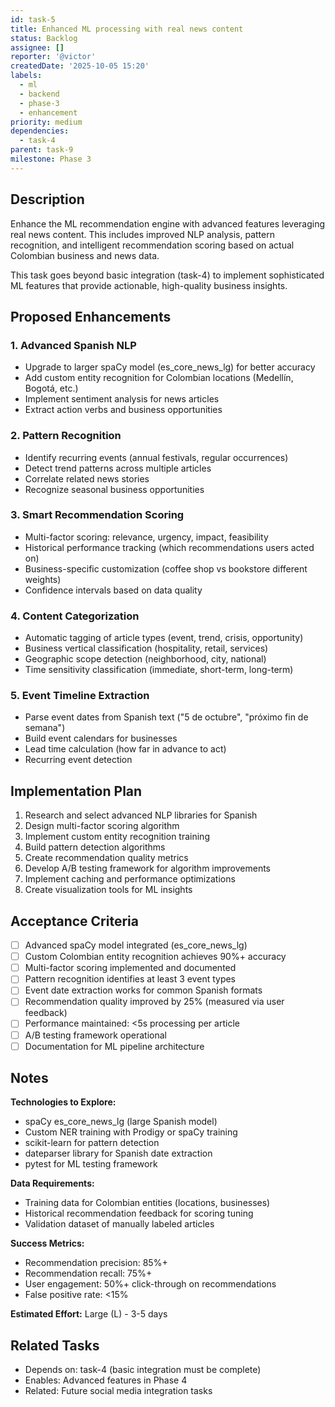 ```yaml
---
id: task-5
title: Enhanced ML processing with real news content
status: Backlog
assignee: []
reporter: '@victor'
createdDate: '2025-10-05 15:20'
labels:
  - ml
  - backend
  - phase-3
  - enhancement
priority: medium
dependencies:
  - task-4
parent: task-9
milestone: Phase 3
---
```


## Description

Enhance the ML recommendation engine with advanced features leveraging real news content. This includes improved NLP analysis, pattern recognition, and intelligent recommendation scoring based on actual Colombian business and news data.

This task goes beyond basic integration (task-4) to implement sophisticated ML features that provide actionable, high-quality business insights.

## Proposed Enhancements

### 1. Advanced Spanish NLP
- Upgrade to larger spaCy model (es_core_news_lg) for better accuracy
- Add custom entity recognition for Colombian locations (Medellín, Bogotá, etc.)
- Implement sentiment analysis for news articles
- Extract action verbs and business opportunities

### 2. Pattern Recognition
- Identify recurring events (annual festivals, regular occurrences)
- Detect trend patterns across multiple articles
- Correlate related news stories
- Recognize seasonal business opportunities

### 3. Smart Recommendation Scoring
- Multi-factor scoring: relevance, urgency, impact, feasibility
- Historical performance tracking (which recommendations users acted on)
- Business-specific customization (coffee shop vs bookstore different weights)
- Confidence intervals based on data quality

### 4. Content Categorization
- Automatic tagging of article types (event, trend, crisis, opportunity)
- Business vertical classification (hospitality, retail, services)
- Geographic scope detection (neighborhood, city, national)
- Time sensitivity classification (immediate, short-term, long-term)

### 5. Event Timeline Extraction
- Parse event dates from Spanish text ("5 de octubre", "próximo fin de semana")
- Build event calendars for businesses
- Lead time calculation (how far in advance to act)
- Recurring event detection

## Implementation Plan

1. Research and select advanced NLP libraries for Spanish
2. Design multi-factor scoring algorithm
3. Implement custom entity recognition training
4. Build pattern detection algorithms
5. Create recommendation quality metrics
6. Develop A/B testing framework for algorithm improvements
7. Implement caching and performance optimizations
8. Create visualization tools for ML insights

## Acceptance Criteria

- [ ] Advanced spaCy model integrated (es_core_news_lg)
- [ ] Custom Colombian entity recognition achieves 90%+ accuracy
- [ ] Multi-factor scoring implemented and documented
- [ ] Pattern recognition identifies at least 3 event types
- [ ] Event date extraction works for common Spanish formats
- [ ] Recommendation quality improved by 25% (measured via user feedback)
- [ ] Performance maintained: <5s processing per article
- [ ] A/B testing framework operational
- [ ] Documentation for ML pipeline architecture

## Notes

**Technologies to Explore:**
- spaCy es_core_news_lg (large Spanish model)
- Custom NER training with Prodigy or spaCy training
- scikit-learn for pattern detection
- dateparser library for Spanish date extraction
- pytest for ML testing framework

**Data Requirements:**
- Training data for Colombian entities (locations, businesses)
- Historical recommendation feedback for scoring tuning
- Validation dataset of manually labeled articles

**Success Metrics:**
- Recommendation precision: 85%+
- Recommendation recall: 75%+
- User engagement: 50%+ click-through on recommendations
- False positive rate: <15%

**Estimated Effort:** Large (L) - 3-5 days

## Related Tasks

- Depends on: task-4 (basic integration must be complete)
- Enables: Advanced features in Phase 4
- Related: Future social media integration tasks
